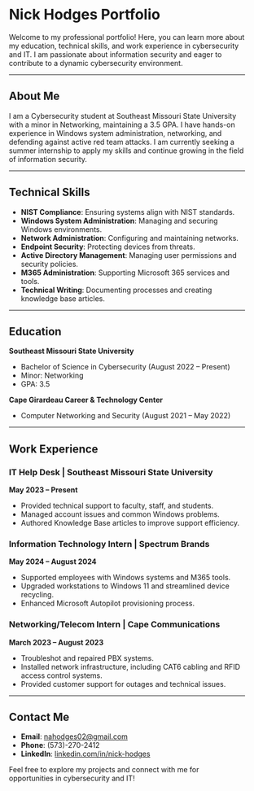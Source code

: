 <div style="max-width: 1200px; margin: 0 auto; padding: 20px;">



# Nick Hodges Portfolio

Welcome to my professional portfolio! Here, you can learn more about my education, technical skills, and work experience in cybersecurity and IT. I am passionate about information security and eager to contribute to a dynamic cybersecurity environment.

---

## About Me

I am a Cybersecurity student at Southeast Missouri State University with a minor in Networking, maintaining a 3.5 GPA. I have hands-on experience in Windows system administration, networking, and defending against active red team attacks. I am currently seeking a summer internship to apply my skills and continue growing in the field of information security.

---

## Technical Skills

- **NIST Compliance**: Ensuring systems align with NIST standards.
- **Windows System Administration**: Managing and securing Windows environments.
- **Network Administration**: Configuring and maintaining networks.
- **Endpoint Security**: Protecting devices from threats.
- **Active Directory Management**: Managing user permissions and security policies.
- **M365 Administration**: Supporting Microsoft 365 services and tools.
- **Technical Writing**: Documenting processes and creating knowledge base articles.

---

## Education

**Southeast Missouri State University**  
- Bachelor of Science in Cybersecurity (August 2022 – Present)  
- Minor: Networking  
- GPA: 3.5

**Cape Girardeau Career & Technology Center**  
- Computer Networking and Security (August 2021 – May 2022)  

---

## Work Experience

### IT Help Desk | Southeast Missouri State University  
**May 2023 – Present**  
- Provided technical support to faculty, staff, and students.  
- Managed account issues and common Windows problems.  
- Authored Knowledge Base articles to improve support efficiency.  

### Information Technology Intern | Spectrum Brands  
**May 2024 – August 2024**  
- Supported employees with Windows systems and M365 tools.  
- Upgraded workstations to Windows 11 and streamlined device recycling.  
- Enhanced Microsoft Autopilot provisioning process.  

### Networking/Telecom Intern | Cape Communications  
**March 2023 – August 2023**  
- Troubleshot and repaired PBX systems.  
- Installed network infrastructure, including CAT6 cabling and RFID access control systems.  
- Provided customer support for outages and technical issues.  

---

## Contact Me

- **Email**: [nahodges02@gmail.com](mailto:nahodges02@gmail.com)  
- **Phone**: (573)-270-2412  
- **LinkedIn**: [linkedin.com/in/nick-hodges](https://linkedin.com/in/nick-hodges)

Feel free to explore my projects and connect with me for opportunities in cybersecurity and IT!
